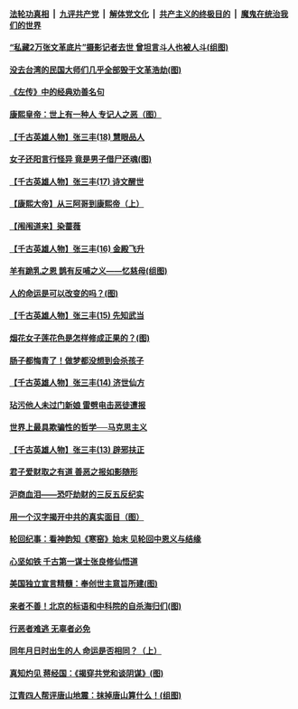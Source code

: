 ####  [法轮功真相](../../../../basic/blob/master/README.md?t=06242102) &nbsp;|&nbsp; [九评共产党](../../../../9ping.md/blob/master/README.md?t=06242102) &nbsp;|&nbsp; [解体党文化](../../../../jtdwh.md/blob/master/README.md?t=06242102)  &nbsp;|&nbsp; [共产主义的终极目的](../../../../gczydzjmd.md/blob/master/README.md?t=06242102) &nbsp;|&nbsp; [魔鬼在统治我们的世界](../../../../mgztzwmdsj.md/blob/master/README.md?t=06242102) 

#### [“私藏2万张文革底片”摄影记者去世 曾坦言斗人也被人斗(组图)](../pages/prog647/a102878442.md?t=06242102) 

#### [没去台湾的民国大师们几乎全部毁于文革浩劫(图)](../pages/prog647/a102878438.md?t=06242102) 

#### [《左传》中的经典劝善名句](../pages/prog647/a102877510.md?t=06242102) 

#### [康熙皇帝：世上有一种人 专记人之恶（图）](../pages/prog647/a102877478.md?t=06242102) 

#### [【千古英雄人物】张三丰(18) 慧眼品人](../pages/prog647/a102877321.md?t=06242102) 

#### [女子还阳言行怪异 竟是男子借尸还魂(图)](../pages/prog647/a102876593.md?t=06242102) 

#### [【千古英雄人物】张三丰(17) 诗文醒世](../pages/prog647/a102876526.md?t=06242102) 

#### [【康熙大帝】从三阿哥到康熙帝（上）](../pages/prog647/a102876250.md?t=06242102) 

#### [【闱闱道来】染蔷薇](../pages/prog647/a102876076.md?t=06242102) 

#### [【千古英雄人物】张三丰(16) 金殿飞升](../pages/prog647/a102876032.md?t=06242102) 

#### [羊有跪乳之恩 鹊有反哺之义——忆慈母(组图)](../pages/prog647/a102875584.md?t=06242102) 

#### [人的命运是可以改变的吗？(图)](../pages/prog647/a102875576.md?t=06242102) 

#### [【千古英雄人物】张三丰(15) 先知武当](../pages/prog647/a102875425.md?t=06242102) 

#### [烟花女子莲花色是怎样修成正果的？(图)](../pages/prog647/a102874724.md?t=06242102) 

#### [肠子都悔青了！做梦都没想到会杀孩子](../pages/prog647/a102874720.md?t=06242102) 

#### [【千古英雄人物】张三丰(14) 济世仙方](../pages/prog647/a102874590.md?t=06242102) 

#### [玷污他人未过门新娘 雷劈电击恶徒遭报](../pages/prog647/a102873878.md?t=06242102) 

#### [世界上最具欺骗性的哲学──马克思主义](../pages/prog647/a102873869.md?t=06242102) 

#### [【千古英雄人物】张三丰(13) 辟邪扶正](../pages/prog647/a102873790.md?t=06242102) 

#### [君子爱财取之有道 善恶之报如影随形](../pages/prog647/a102873721.md?t=06242102) 

#### [沪商血泪——恐吓劫财的三反五反纪实](../pages/prog647/a102873058.md?t=06242102) 

#### [用一个汉字揭开中共的真实面目（图）](../pages/prog647/a102873052.md?t=06242102) 

#### [轮回纪事：看神韵知《寒窑》始末 见轮回中恩义与结缘](../pages/prog647/a102872622.md?t=06242102) 

#### [心坚如铁 千古第一谋士张良修仙悟道](../pages/prog647/a102872238.md?t=06242102) 

#### [美国独立宣言精髓：奉创世主意旨所建(图)](../pages/prog647/a102872237.md?t=06242102) 

#### [来者不善！北京的标语和中科院的自杀海归们(图)](../pages/prog647/a102872214.md?t=06242102) 

#### [行恶者难逃 无辜者必免](../pages/prog647/a102871349.md?t=06242102) 

#### [同年月日时出生的人 命运是否相同？（上）](../pages/prog647/a102871336.md?t=06242102) 

#### [真知灼见 蒋经国：《揭穿共党和谈阴谋》(图)](../pages/prog647/a102870122.md?t=06242102) 

#### [江青四人帮评唐山地震：抹掉唐山算什么！(组图)](../pages/prog647/a102870109.md?t=06242102) 

